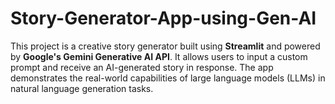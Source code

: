 # Story-Generator-App-using-Gen-AI
This project is a creative story generator built using **Streamlit** and powered by **Google's Gemini Generative AI API**. It allows users to input a custom prompt and receive an AI-generated story in response. The app demonstrates the real-world capabilities of large language models (LLMs) in natural language generation tasks.
